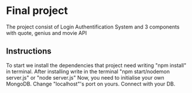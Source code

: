 # Final project
The project consist of Login Authentification System and 3 components with quote, genius and movie API
## Instructions
To start we install the dependencies that project need writing "npm install" in terminal.
After installing write in the terminal "npm start/nodemon server.js" or "node server.js"
Now, you need to initialise your own MongoDB. Change "localhost"'s port on yours. Connect with your DB.
